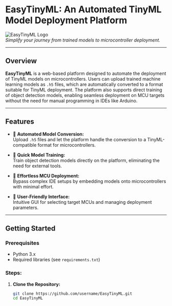 # **EasyTinyML: An Automated TinyML Model Deployment Platform**

![EasyTinyML Logo](https://via.placeholder.com/800x400?text=EasyTinyML+Platform)  
*Simplify your journey from trained models to microcontroller deployment.*

---

## **Overview**  
**EasyTinyML** is a web-based platform designed to automate the deployment of TinyML models on microcontrollers. Users can upload trained machine learning models as `.h5` files, which are automatically converted to a format suitable for TinyML deployment. The platform also supports direct training of object detection models, enabling seamless deployment on MCU targets without the need for manual programming in IDEs like Arduino.

---

## **Features**  
- 🚀 **Automated Model Conversion:**  
  Upload `.h5` files and let the platform handle the conversion to a TinyML-compatible format for microcontrollers.
  
- 🧠 **Quick Model Training:**  
  Train object detection models directly on the platform, eliminating the need for external tools.
  
- 🔧 **Effortless MCU Deployment:**  
  Bypass complex IDE setups by embedding models onto microcontrollers with minimal effort.
  
- 🎨 **User-Friendly Interface:**  
  Intuitive GUI for selecting target MCUs and managing deployment parameters.

---

## **Getting Started**

### Prerequisites
- Python 3.x
- Required libraries (see `requirements.txt`)

### Steps:

1. **Clone the Repository:**
   ```bash
   git clone https://github.com/username/EasyTinyML.git
   cd EasyTinyML
